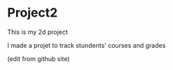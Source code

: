 # Project2

This is my 2d project

I made a projet to track stundents'  courses and grades

(edit from github site)
